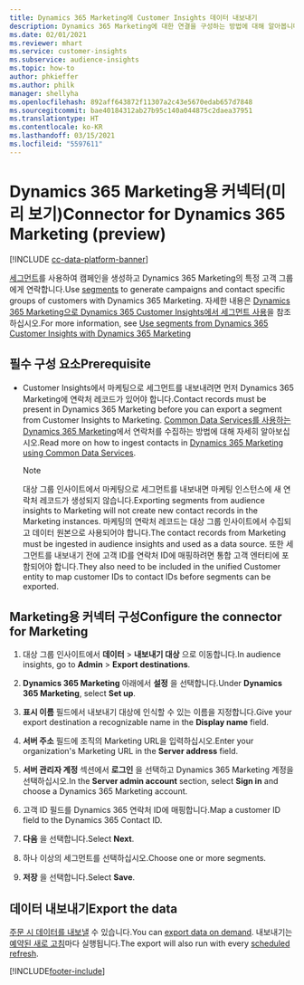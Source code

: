 ```yaml
---
title: Dynamics 365 Marketing에 Customer Insights 데이터 내보내기
description: Dynamics 365 Marketing에 대한 연결을 구성하는 방법에 대해 알아봅니다.
ms.date: 02/01/2021
ms.reviewer: mhart
ms.service: customer-insights
ms.subservice: audience-insights
ms.topic: how-to
author: phkieffer
ms.author: philk
manager: shellyha
ms.openlocfilehash: 892aff643872f11307a2c43e5670edab657d7848
ms.sourcegitcommit: bae40184312ab27b95c140a044875c2daea37951
ms.translationtype: HT
ms.contentlocale: ko-KR
ms.lasthandoff: 03/15/2021
ms.locfileid: "5597611"
---
```

# <a name="connector-for-dynamics-365-marketing-preview"></a><span data-ttu-id="989d7-103">Dynamics 365 Marketing용 커넥터(미리 보기)</span><span class="sxs-lookup"><span data-stu-id="989d7-103">Connector for Dynamics 365 Marketing (preview)</span></span>

[!INCLUDE [cc-data-platform-banner](../includes/cc-data-platform-banner.md)]

<span data-ttu-id="989d7-104">[세그먼트](segments.md)를 사용하여 캠페인을 생성하고 Dynamics 365 Marketing의 특정 고객 그룹에게 연락합니다.</span><span class="sxs-lookup"><span data-stu-id="989d7-104">Use [segments](segments.md) to generate campaigns and contact specific groups of customers with Dynamics 365 Marketing.</span></span> <span data-ttu-id="989d7-105">자세한 내용은 [Dynamics 365 Marketing으로 Dynamics 365 Customer Insights에서 세그먼트 사용](/dynamics365/marketing/customer-insights-segments)을 참조하십시오.</span><span class="sxs-lookup"><span data-stu-id="989d7-105">For more information, see [Use segments from Dynamics 365 Customer Insights with Dynamics 365 Marketing](/dynamics365/marketing/customer-insights-segments)</span></span>

## <a name="prerequisite"></a><span data-ttu-id="989d7-106">필수 구성 요소</span><span class="sxs-lookup"><span data-stu-id="989d7-106">Prerequisite</span></span>

- <span data-ttu-id="989d7-107">Customer Insights에서 마케팅으로 세그먼트를 내보내려면 먼저 Dynamics 365 Marketing에 연락처 레코드가 있어야 합니다.</span><span class="sxs-lookup"><span data-stu-id="989d7-107">Contact records must be present in Dynamics 365 Marketing before you can export a segment from Customer Insights to Marketing.</span></span> <span data-ttu-id="989d7-108">[Common Data Services를 사용하는 Dynamics 365 Marketing](connect-power-query.md)에서 연락처를 수집하는 방법에 대해 자세히 알아보십시오.</span><span class="sxs-lookup"><span data-stu-id="989d7-108">Read more on how to ingest contacts in [Dynamics 365 Marketing using Common Data Services](connect-power-query.md).</span></span>

  > [!NOTE]
  > <span data-ttu-id="989d7-109">대상 그룹 인사이트에서 마케팅으로 세그먼트를 내보내면 마케팅 인스턴스에 새 연락처 레코드가 생성되지 않습니다.</span><span class="sxs-lookup"><span data-stu-id="989d7-109">Exporting segments from audience insights to Marketing will not create new contact records in the Marketing instances.</span></span> <span data-ttu-id="989d7-110">마케팅의 연락처 레코드는 대상 그룹 인사이트에서 수집되고 데이터 원본으로 사용되어야 합니다.</span><span class="sxs-lookup"><span data-stu-id="989d7-110">The contact records from Marketing must be ingested in audience insights and used as a data source.</span></span> <span data-ttu-id="989d7-111">또한 세그먼트를 내보내기 전에 고객 ID를 연락처 ID에 매핑하려면 통합 고객 엔터티에 포함되어야 합니다.</span><span class="sxs-lookup"><span data-stu-id="989d7-111">They also need to be included in the unified Customer entity to map customer IDs to contact IDs before segments can be exported.</span></span>

## <a name="configure-the-connector-for-marketing"></a><span data-ttu-id="989d7-112">Marketing용 커넥터 구성</span><span class="sxs-lookup"><span data-stu-id="989d7-112">Configure the connector for Marketing</span></span>

1. <span data-ttu-id="989d7-113">대상 그룹 인사이트에서 **데이터** > **내보내기 대상** 으로 이동합니다.</span><span class="sxs-lookup"><span data-stu-id="989d7-113">In audience insights, go to **Admin** > **Export destinations**.</span></span>

1. <span data-ttu-id="989d7-114">**Dynamics 365 Marketing** 아래에서 **설정** 을 선택합니다.</span><span class="sxs-lookup"><span data-stu-id="989d7-114">Under **Dynamics 365 Marketing**, select **Set up**.</span></span>

1. <span data-ttu-id="989d7-115">**표시 이름** 필드에서 내보내기 대상에 인식할 수 있는 이름을 지정합니다.</span><span class="sxs-lookup"><span data-stu-id="989d7-115">Give your export destination a recognizable name in the **Display name** field.</span></span>

1. <span data-ttu-id="989d7-116">**서버 주소** 필드에 조직의 Marketing URL을 입력하십시오.</span><span class="sxs-lookup"><span data-stu-id="989d7-116">Enter your organization's Marketing URL in the **Server address** field.</span></span>

1. <span data-ttu-id="989d7-117">**서버 관리자 계정** 섹션에서 **로그인** 을 선택하고 Dynamics 365 Marketing 계정을 선택하십시오.</span><span class="sxs-lookup"><span data-stu-id="989d7-117">In the **Server admin account** section, select **Sign in** and choose a Dynamics 365 Marketing account.</span></span>

1. <span data-ttu-id="989d7-118">고객 ID 필드를 Dynamics 365 연락처 ID에 매핑합니다.</span><span class="sxs-lookup"><span data-stu-id="989d7-118">Map a customer ID field to the Dynamics 365 Contact ID.</span></span>

1. <span data-ttu-id="989d7-119">**다음** 을 선택합니다.</span><span class="sxs-lookup"><span data-stu-id="989d7-119">Select **Next**.</span></span>

1. <span data-ttu-id="989d7-120">하나 이상의 세그먼트를 선택하십시오.</span><span class="sxs-lookup"><span data-stu-id="989d7-120">Choose one or more segments.</span></span>

1. <span data-ttu-id="989d7-121">**저장** 을 선택합니다.</span><span class="sxs-lookup"><span data-stu-id="989d7-121">Select **Save**.</span></span>

## <a name="export-the-data"></a><span data-ttu-id="989d7-122">데이터 내보내기</span><span class="sxs-lookup"><span data-stu-id="989d7-122">Export the data</span></span>

<span data-ttu-id="989d7-123">[주문 시 데이터를 내보낼](export-destinations.md) 수 있습니다.</span><span class="sxs-lookup"><span data-stu-id="989d7-123">You can [export data on demand](export-destinations.md).</span></span> <span data-ttu-id="989d7-124">내보내기는 [예약된 새로 고침](system.md#schedule-tab)마다 실행됩니다.</span><span class="sxs-lookup"><span data-stu-id="989d7-124">The export will also run with every [scheduled refresh](system.md#schedule-tab).</span></span>


[!INCLUDE[footer-include](../includes/footer-banner.md)]